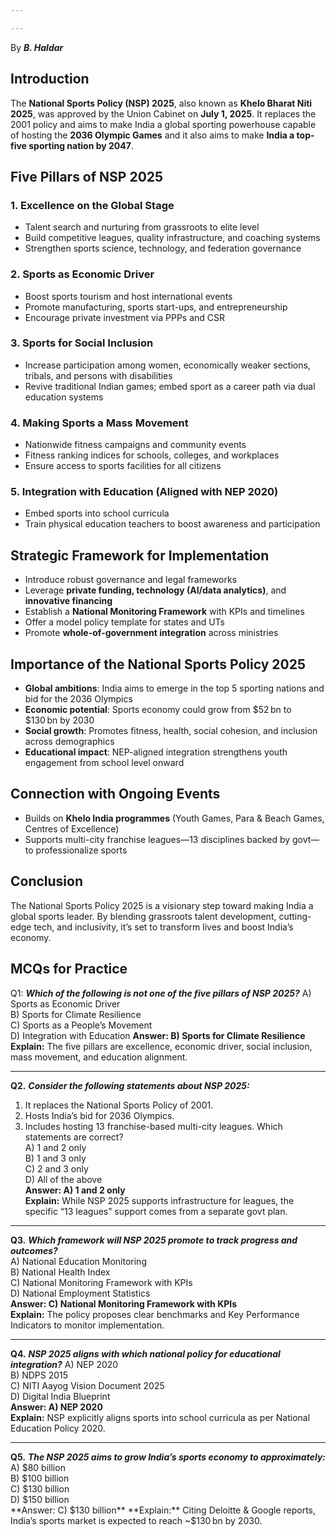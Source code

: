 ```yaml
---

---
```


By ***B. Haldar***

## Introduction
The **National Sports Policy (NSP) 2025**, also known as **Khelo Bharat Niti 2025**, was approved by the Union Cabinet on **July 1, 2025**. It replaces the 2001 policy and aims to make India a global sporting powerhouse capable of hosting the **2036 Olympic Games** and it also aims to make **India a top-five sporting nation by 2047**.
## Five Pillars of NSP 2025
### 1. Excellence on the Global Stage
- Talent search and nurturing from grassroots to elite level
- Build competitive leagues, quality infrastructure, and coaching systems
- Strengthen sports science, technology, and federation governance
### 2. Sports as Economic Driver
- Boost sports tourism and host international events
- Promote manufacturing, sports start-ups, and entrepreneurship
- Encourage private investment via PPPs and CSR
### 3. Sports for Social Inclusion
- Increase participation among women, economically weaker sections, tribals, and persons with disabilities
- Revive traditional Indian games; embed sport as a career path via dual education systems
### 4. Making Sports a Mass Movement
- Nationwide fitness campaigns and community events
- Fitness ranking indices for schools, colleges, and workplaces
- Ensure access to sports facilities for all citizens
### 5. Integration with Education (Aligned with NEP 2020)
- Embed sports into school curricula
- Train physical education teachers to boost awareness and participation
## Strategic Framework for Implementation
-  Introduce robust governance and legal frameworks
- Leverage **private funding, technology (AI/data analytics)**, and **innovative financing**
-  Establish a **National Monitoring Framework** with KPIs and timelines
- Offer a model policy template for states and UTs
- Promote **whole-of-government integration** across ministries
## Importance of the National Sports Policy 2025
- **Global ambitions**: India aims to emerge in the top 5 sporting nations and bid for the 2036 Olympics
- **Economic potential**: Sports economy could grow from $52 bn to $130 bn by 2030
- **Social growth**: Promotes fitness, health, social cohesion, and inclusion across demographics
- **Educational impact**: NEP-aligned integration strengthens youth engagement from school level onward
## Connection with Ongoing Events
- Builds on **Khelo India programmes** (Youth Games, Para & Beach Games, Centres of Excellence)
- Supports multi-city franchise leagues—13 disciplines backed by govt—to professionalize sports
## Conclusion
The National Sports Policy 2025 is a visionary step toward making India a global sports leader. By blending grassroots talent development, cutting-edge tech, and inclusivity, it’s set to transform lives and boost India’s economy.

## MCQs for Practice
Q1: ***Which of the following is _not_ one of the five pillars of NSP 2025?***
A) Sports as Economic Driver  
B) Sports for Climate Resilience  
C) Sports as a People’s Movement  
D) Integration with Education
**Answer: B) Sports for Climate Resilience** 
**Explain:** The five pillars are excellence, economic driver, social inclusion, mass movement, and education alignment.

---
**Q2.** ***Consider the following statements about NSP 2025:***
1. It replaces the National Sports Policy of 2001.
2. Hosts India’s bid for 2036 Olympics.
3. Includes hosting 13 franchise-based multi-city leagues.
Which statements are correct?  
A) 1 and 2 only  
B) 1 and 3 only  
C) 2 and 3 only  
D) All of the above  
**Answer: A) 1 and 2 only**  
**Explain:** While NSP 2025 supports infrastructure for leagues, the specific “13 leagues” support comes from a separate govt plan.

---
**Q3.** ***Which framework will NSP 2025 promote to track progress and outcomes?***  
A) National Education Monitoring  
B) National Health Index  
C) National Monitoring Framework with KPIs  
D) National Employment Statistics  
**Answer: C) National Monitoring Framework with KPIs**  
**Explain:** The policy proposes clear benchmarks and Key Performance Indicators to monitor implementation.

---
**Q4.** ***NSP 2025 aligns with which national policy for educational integration?*** 
A) NEP 2020  
B) NDPS 2015  
C) NITI Aayog Vision Document 2025  
D) Digital India Blueprint  
**Answer: A) NEP 2020**  
**Explain:** NSP explicitly aligns sports into school curricula as per National Education Policy 2020.

---
**Q5.** ***The NSP 2025 aims to grow India’s sports economy to approximately:***  
A) $80 billion  
B) $100 billion  
C) $130 billion  
D) $150 billion  
**Answer: C) $130 billion**  
**Explain:** Citing Deloitte & Google reports, India’s sports market is expected to reach ~$130 bn by 2030.


